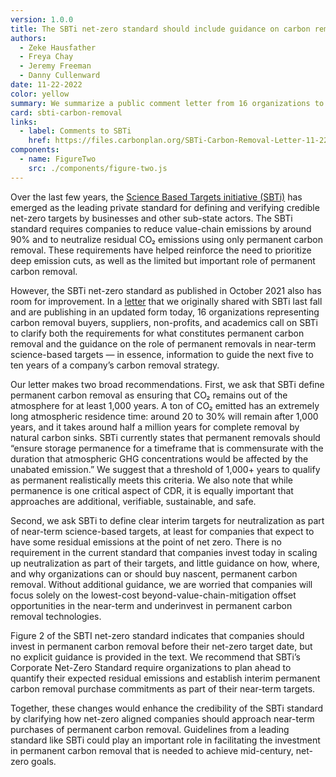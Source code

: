 ```yaml
---
version: 1.0.0
title: The SBTi net-zero standard should include guidance on carbon removal
authors:
  - Zeke Hausfather
  - Freya Chay
  - Jeremy Freeman
  - Danny Cullenward
date: 11-22-2022
color: yellow
summary: We summarize a public comment letter from 16 organizations to the Science Based Targets initiative (SBTi) on recommendations for the treatment of carbon removal in their net-zero standard.
card: sbti-carbon-removal
links:
  - label: Comments to SBTi
    href: https://files.carbonplan.org/SBTi-Carbon-Removal-Letter-11-22-2022
components:
  - name: FigureTwo
    src: ./components/figure-two.js
---
```


Over the last few years, the [Science Based Targets initiative (SBTi)](https://sciencebasedtargets.org/) has emerged as the leading private standard for defining and verifying credible net-zero targets by businesses and other sub-state actors. The SBTi standard requires companies to reduce value-chain emissions by around 90% and to neutralize residual CO₂ emissions using only permanent carbon removal. These requirements have helped reinforce the need to prioritize deep emission cuts, as well as the limited but important role of permanent carbon removal.

However, the SBTi net-zero standard as published in October 2021 also has room for improvement. In a [letter](https://files.carbonplan.org/SBTi-Carbon-Removal-Letter-11-22-2022) that we originally shared with SBTi last fall and are publishing in an updated form today, 16 organizations representing carbon removal buyers, suppliers, non-profits, and academics call on SBTi to clarify both the requirements for what constitutes permanent carbon removal and the guidance on the role of permanent removals in near-term science-based targets — in essence, information to guide the next five to ten years of a company’s carbon removal strategy.

Our letter makes two broad recommendations. First, we ask that SBTi define permanent carbon removal as ensuring that CO₂ remains out of the atmosphere for at least 1,000 years. A ton of CO₂ emitted has an extremely long atmospheric residence time: around 20 to 30% will remain after 1,000 years, and it takes around half a million years for complete removal by natural carbon sinks. SBTi currently states that permanent removals should “ensure storage permanence for a timeframe that is commensurate with the duration that atmospheric GHG concentrations would be affected by the unabated emission.” We suggest that a threshold of 1,000+ years to qualify as permanent realistically meets this criteria. We also note that while permanence is one critical aspect of CDR, it is equally important that approaches are additional, verifiable, sustainable, and safe.

Second, we ask SBTi to define clear interim targets for neutralization as part of near-term science-based targets, at least for companies that expect to have some residual emissions at the point of net zero. There is no requirement in the current standard that companies invest today in scaling up neutralization as part of their targets, and little guidance on how, where, and why organizations can or should buy nascent, permanent carbon removal. Without additional guidance, we are worried that companies will focus solely on the lowest-cost beyond-value-chain-mitigation offset opportunities in the near-term and underinvest in permanent carbon removal technologies.

Figure 2 of the SBTI net-zero standard indicates that companies should invest in permanent carbon removal before their net-zero target date, but no explicit guidance is provided in the text. We recommend that SBTi’s Corporate Net-Zero Standard require organizations to plan ahead to quantify their expected residual emissions and establish interim permanent carbon removal purchase commitments as part of their near-term targets.

<Figure>
  <FigureTwo caption='Figure 2 from the SBTi Net-Zero Standard.' />
</Figure>

Together, these changes would enhance the credibility of the SBTi standard by clarifying how net-zero aligned companies should approach near-term purchases of permanent carbon removal. Guidelines from a leading standard like SBTi could play an important role in facilitating the investment in permanent carbon removal that is needed to achieve mid-century, net-zero goals.
